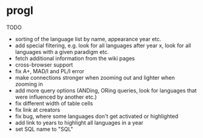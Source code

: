 progl
=====

TODO

- sorting of the language list by name, appearance year etc.
- add special filtering, e.g. look for all languages after year x, look for all languages with a given paradigm etc.
- fetch additional information from the wiki pages
- cross-browser support
- fix A+, MAD/I and PL/I error
- make connections stronger when zooming out and lighter when zooming in
- add more query options (ANDing, ORing queries, look for languages that were influenced by another etc.)
- fix different width of table cells
- fix link at creators
- fix bug, where some languages don't get activated or highlighted
- add link to years to highlight all languages in a year
- set SQL name to "SQL"
